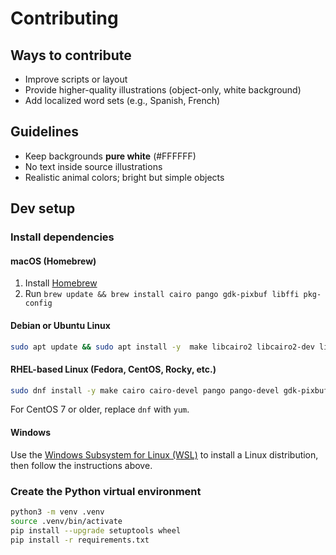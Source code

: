 # Contributing

## Ways to contribute

- Improve scripts or layout
- Provide higher-quality illustrations (object-only, white background)
- Add localized word sets (e.g., Spanish, French)

## Guidelines

- Keep backgrounds **pure white** (#FFFFFF)
- No text inside source illustrations
- Realistic animal colors; bright but simple objects

## Dev setup

### Install dependencies

#### macOS (Homebrew)

1. Install [Homebrew](https://brew.sh/)
2. Run `brew update && brew install cairo pango gdk-pixbuf libffi pkg-config`

#### Debian or Ubuntu Linux

```bash
sudo apt update && sudo apt install -y  make libcairo2 libcairo2-dev libpango1.0-dev libgdk-pixbuf2.0-dev libffi-dev pkg-config python3-venv
```

#### RHEL-based Linux (Fedora, CentOS, Rocky, etc.)

```bash
sudo dnf install -y make cairo cairo-devel pango pango-devel gdk-pixbuf2 gdk-pixbuf2-devel libffi libffi-devel pkg-config python3-venv
```

For CentOS 7 or older, replace `dnf` with `yum`.

#### Windows

Use the [Windows Subsystem for Linux (WSL)](https://learn.microsoft.com/en-us/windows/wsl/install) to install a Linux distribution, then follow the instructions above.

### Create the Python virtual environment

```bash
python3 -m venv .venv
source .venv/bin/activate
pip install --upgrade setuptools wheel
pip install -r requirements.txt
```

